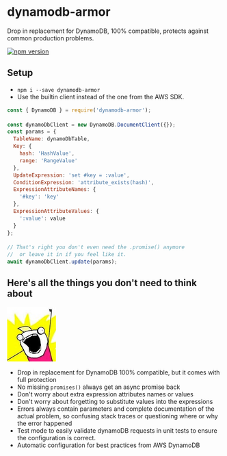 # dynamodb-armor
Drop in replacement for DynamoDB, 100% compatible, protects against common production problems.

[![npm version](https://badge.fury.io/js/dynamodb-armor.svg)](https://badge.fury.io/js/dynamodb-armor)

## Setup
* `npm i --save dynamodb-armor`
* Use the builtin client instead of the one from the AWS SDK.

```js
const { DynamoDB } = require('dynamodb-armor');

const dynamoDbClient = new DynamoDB.DocumentClient({});
const params = {
  TableName: dynamoDbTable,
  Key: {
    hash: 'HashValue',
    range: 'RangeValue'
  },
  UpdateExpression: 'set #key = :value',
  ConditionExpression: 'attribute_exists(hash)',
  ExpressionAttributeNames: {
    '#key': 'key'
  },
  ExpressionAttributeValues: {
    ':value': value
  }
};

// That's right you don't even need the .promise() anymore
//  or leave it in if you feel like it.
await dynamoDbClient.update(params);
```

## Here's all the things you don't need to think about

![DynamoDB Armor is the best](./docs/all-the-things.png)

* Drop in replacement for DynamoDB 100% compatible, but it comes with full protection
* No missing `promises()` always get an async promise back
* Don't worry about extra expression attributes names or values
* Don't worry about forgetting to substitute values into the expressions
* Errors always contain parameters and complete documentation of the actual problem, so confusing stack traces or questioning where or why the error happened
* Test mode to easily validate dynamoDB requests in unit tests to ensure the configuration is correct.
* Automatic configuration for best practices from AWS DynamoDB
